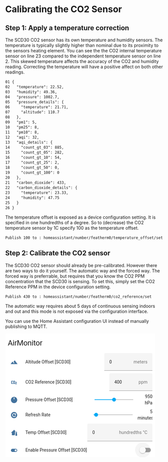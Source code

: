 # Calibrating the CO2 Sensor

## Step 1: Apply a temperature correction

The SCD30 CO2 sensor has its own temperature and humidity sensors. The temperature is typically slightly higher than nominal due to its proximity to the sensors heating element.
You can see the the CO2 internal temperature sensor on line 23 compared to the independent temperature sensor on line 2.
This skewed temperature affects the accuracy of the CO2 and humidity reading. Correcting the temperature will have a positive affect on both other readings. 

```
01 {
02   "temperature": 22.52,
03   "humidity": 49.36,
04   "pressure": 1002.7,
05   "pressure_details": {
06     "temperature": 21.71,
07     "altitude": 110.7
08   },
09   "pm1": 5,
10   "pm25": 8,
11   "pm10": 8,
12   "aqi": 32,
13   "aqi_details": {
14     "count_gt_03": 885,
15     "count_gt_05": 282,
16     "count_gt_10": 54,
17     "count_gt_25": 2,
18     "count_gt_50": 0,
19     "count_gt_100": 0
20   },
21   "carbon_dioxide": 433,
22   "carbon_dioxide_details": {
23     "temperature": 23.33,
24     "humidity": 47.75
25   }
26 }
```

The temperature offset is exposed as a device configuration setting. It is specified in one hundredths of a degree.
So to (decrease) the CO2 temperature sensor by 1C specify 100 as the temperature offset.

```
Publish 100 to : homeassistant/number/featherm0/temperature_offset/set
```

## Step 2: Calibrate the CO2 sensor

The SCD30 CO2 sensor should already be pre-calibrated. However there are two ways to do it yourself. The automatic way and the forced way.
The forced way is preferrable, but requires that you know the CO2 PPM concentration that the SCD30 is sensing. 
To set this, simply set the CO2 Reference PPM in the device configuration setting. 
```
Publish 430 to : homeassistant/number/featherm0/co2_reference/set
```

The automatic way requires about 5 days of continuous sensing indoors and out and this mode is not exposed via the configuration interface. 

You can use the Home Assistant configuration UI instead of manually publishing to MQTT.

![AirMonitor configuration](AirMonitor-HA-configuration.png)


